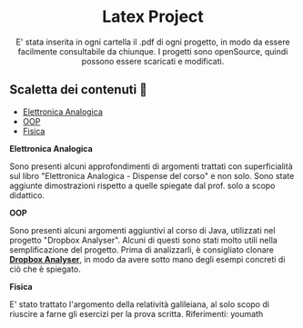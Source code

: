 <h1 align="center"> Latex Project </h1>
<p align="center">
E' stata inserita in ogni cartella il .pdf di ogni progetto, in modo da essere facilmente consultabile da chiunque.
I progetti sono openSource, quindi possono essere scaricati e modificati.
</p>

## **Scaletta dei contenuti** :mag_right:
* [Elettronica Analogica](#eleana)
* [OOP](#oop)
* [Fisica](#fisica)

<a name="eleana"></a>
**Elettronica Analogica** 

Sono presenti alcuni approfondimenti di argomenti trattati con superficialità sul libro "Elettronica Analogica - Dispense del corso" e non solo.
Sono state aggiunte dimostrazioni rispetto a quelle spiegate dal prof. solo a scopo didattico.

<a name="oop"></a>
**OOP**

Sono presenti alcuni argomenti aggiuntivi al corso di Java, utilizzati nel progetto "Dropbox Analyser".
Alcuni di questi sono stati molto utili nella semplificazione del progetto.
Prima di analizzarli, è consigliato clonare  **[Dropbox Analyser](https://github.com/lorenzobartolini00/ProgettoOOP)**, in modo da avere sotto mano degli esempi concreti di ciò che è spiegato.

<a name="fisica"></a>
**Fisica**

E' stato trattato l'argomento della relatività galileiana, al solo scopo di riuscire a farne gli esercizi per la prova scritta.
Riferimenti: youmath


